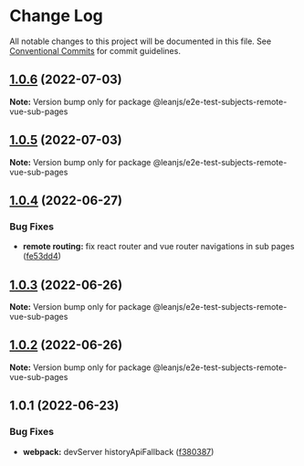 # Change Log

All notable changes to this project will be documented in this file.
See [Conventional Commits](https://conventionalcommits.org) for commit guidelines.

## [1.0.6](https://github.com/leanjs/leanjs/compare/@leanjs/e2e-test-subjects-remote-vue-sub-pages@1.0.5...@leanjs/e2e-test-subjects-remote-vue-sub-pages@1.0.6) (2022-07-03)

**Note:** Version bump only for package @leanjs/e2e-test-subjects-remote-vue-sub-pages





## [1.0.5](https://github.com/leanjs/leanjs/compare/@leanjs/e2e-test-subjects-remote-vue-sub-pages@1.0.4...@leanjs/e2e-test-subjects-remote-vue-sub-pages@1.0.5) (2022-07-03)

**Note:** Version bump only for package @leanjs/e2e-test-subjects-remote-vue-sub-pages





## [1.0.4](https://github.com/leanjs/leanjs/compare/@leanjs/e2e-test-subjects-remote-vue-sub-pages@1.0.3...@leanjs/e2e-test-subjects-remote-vue-sub-pages@1.0.4) (2022-06-27)


### Bug Fixes

* **remote routing:** fix react router and vue router navigations in sub pages ([fe53dd4](https://github.com/leanjs/leanjs/commit/fe53dd4116ef355da638105ebe6a424073666fdb))





## [1.0.3](https://github.com/leanjs/leanjs/compare/@leanjs/e2e-test-subjects-remote-vue-sub-pages@1.0.2...@leanjs/e2e-test-subjects-remote-vue-sub-pages@1.0.3) (2022-06-26)

**Note:** Version bump only for package @leanjs/e2e-test-subjects-remote-vue-sub-pages





## [1.0.2](https://github.com/leanjs/leanjs/compare/@leanjs/e2e-test-subjects-remote-vue-sub-pages@1.0.1...@leanjs/e2e-test-subjects-remote-vue-sub-pages@1.0.2) (2022-06-26)

**Note:** Version bump only for package @leanjs/e2e-test-subjects-remote-vue-sub-pages





## 1.0.1 (2022-06-23)


### Bug Fixes

* **webpack:** devServer historyApiFallback ([f380387](https://github.com/leanjs/leanjs/commit/f3803871d48bf45e30ef597871a495cdf660478c))
